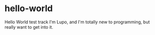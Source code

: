 # hello-world
Hello World test track
I'm Lupo, and I'm totally new to programming, but really want to get into it.
